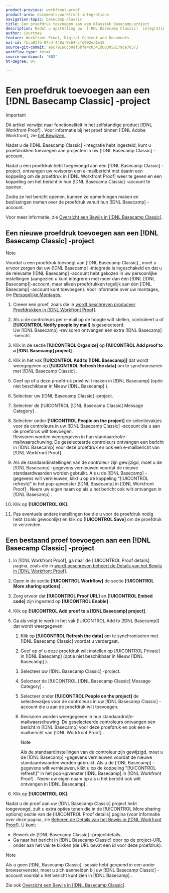 ```yaml
---
product-previous: workfront-proof
product-area: documents;workfront-integrations
navigation-topic: basecamp-classic
title: Een proefdruk toevoegen aan een Klassiek Basecamp-project
description: Nadat u opstelling uw  [!DNL Basecamp Classic]  integratie kunt u beginnen proeven aan projecten binnen uw  [!DNL Basecamp Classic]  rekening toe te voegen.
author: Courtney
feature: Workfront Proof, Digital Content and Documents
exl-id: fbca81fb-97c4-449a-9c64-cfd902ea1e19
source-git-commit: a6c79166c50af5bfe4c0341d003052179ce78373
workflow-type: tm+mt
source-wordcount: '602'
ht-degree: 0%

---
```


# Een proefdruk toevoegen aan een [!DNL Basecamp Classic] -project

>[!IMPORTANT]
>
>Dit artikel verwijst naar functionaliteit in het zelfstandige product [!DNL Workfront Proof] . Voor informatie bij het proef binnen [!DNL Adobe Workfront], zie [ het Bewijzen ](../../../review-and-approve-work/proofing/proofing.md).

Nadat u de [!DNL Basecamp Classic] -integratie hebt ingesteld, kunt u proefdrukken toevoegen aan projecten in uw [!DNL Basecamp Classic] -account.

Nadat u een proefdruk hebt toegevoegd aan een [!DNL Basecamp Classic] -project, ontvangen uw revisoren een e-mailbericht met daarin een koppeling om de proefdruk in [!DNL Workfront Proof] weer te geven en een koppeling om het bericht in hun [!DNL Basecamp Classic] -account te openen.

Zodra ze het bericht openen, kunnen ze opmerkingen maken en beslissingen nemen over de proefdruk vanuit hun [!DNL Basecamp] -account.

Voor meer informatie, zie [ Overzicht een Bewijs in  [!DNL Basecamp Classic]](../../../workfront-proof/wp-integrations/basecamp-classic/review-proof-basecamp-classic.md).

## Een nieuwe proefdruk toevoegen aan een [!DNL Basecamp Classic] -project

>[!NOTE]
>
>Voordat u een proefdruk toevoegt aan [!DNL Basecamp Classic] , moet u ervoor zorgen dat uw [!DNL Basecamp] -integratie is ingeschakeld en dat u de relevante [!DNL Basecamp] -account hebt gekozen in uw persoonlijke instellingen (aangezien u kunt integreren met meer dan één [!DNL [!DNL Basecamp]]-account, maar alleen proefdrukken tegelijk aan één [!DNL Basecamp] -account kunt toevoegen). Voor informatie over uw montages, zie [ Persoonlijke Montages.](https://support.workfront.com/hc/en-us/sections/115000921168-Personal-settings)

1. Creeer een proef, zoals die in [ wordt beschreven produceer Proefdrukken in  [!DNL Workfront Proof]](../../../workfront-proof/wp-work-proofsfiles/create-proofs-and-files/generate-proofs.md).
1. Als u de controleurs per e-mail op de hoogte wilt stellen, controleert u of **[!UICONTROL Notify people by mail]** is geselecteerd.\
   Uw [!DNL Basecamp] -revisoren ontvangen een extra [!DNL Basecamp] -bericht.

1. Klik in de sectie **[!UICONTROL Organize]** op **[!UICONTROL Add proof to a [!DNL Basecamp] project]** .

1. Klik in het vak **[!UICONTROL Add to [!DNL Basecamp]]** dat wordt weergegeven op **[!UICONTROL Refresh the data]** om te synchroniseren met [!DNL Basecamp Classic] .

1. Geef op of u deze proefdruk privé wilt maken in [!DNL Basecamp] (optie niet beschikbaar in Nieuw [!DNL Basecamp] ).
1. Selecteer uw [!DNL Basecamp Classic] -project.
1. Selecteer de [!UICONTROL [!DNL Basecamp Classic] Message Category] .
1. Selecteer onder **[!UICONTROL People on the project]** de selectievakjes voor de controleurs in uw [!DNL Basecamp Classic] -account die u aan de proefdruk wilt toevoegen.\
   Revisoren worden weergegeven in hun standaardrol/e-mailwaarschuwing. De geselecteerde controleurs ontvangen een bericht in [!DNL Basecamp] voor deze proefdruk en ook een e-mailbericht van [!DNL Workfront Proof] .

1. Als de standaardinstellingen van de controleur zijn gewijzigd, moet u de [!DNL Basecamp] -gegevens vernieuwen voordat de nieuwe standaardwaarden worden gebruikt. Als u de [!DNL Basecamp] -gegevens wilt vernieuwen, klikt u op de koppeling &quot;[!UICONTROL refresh]&quot; in het pop-upvenster [!DNL Basecamp] in [!DNL Workfront Proof] . Neem uw eigen naam op als u het bericht ook wilt ontvangen in [!DNL Basecamp] .
1. Klik op **[!UICONTROL OK]**.
1. Pas eventuele andere instellingen toe die u voor de proefdruk nodig hebt (zoals gewoonlijk) en klik op **[!UICONTROL Save]** om de proefdruk te verzenden.

## Een bestaand proef toevoegen aan een [!DNL Basecamp Classic] -project

1. In [!DNL Workfront Proof], ga naar de [!UICONTROL Proof details] pagina, zoals die in [ wordt beschreven beheert de Details van het Bewijs in  [!DNL Workfront Proof]](../../../workfront-proof/wp-work-proofsfiles/manage-your-work/manage-proof-details.md).
1. Open in de sectie **[!UICONTROL Workflow]** de sectie **[!UICONTROL More sharing options]** .

1. Zorg ervoor dat **[!UICONTROL Proof URL]** en **[!UICONTROL Embed code]** zijn ingesteld op **[!UICONTROL Enable]** .

1. Klik op **[!UICONTROL Add proof to a [!DNL Basecamp] project]**.
1. Ga als volgt te werk in het vak [!UICONTROL Add to [!DNL Basecamp]] dat wordt weergegeven:

   1. Klik op **[!UICONTROL Refresh the data]** om te synchroniseren met [!DNL Basecamp Classic] voordat u verdergaat.
   1. Geef op of u deze proefdruk wilt instellen op [!UICONTROL Private] in [!DNL Basecamp] (optie niet beschikbaar in Nieuw [!DNL Basecamp] ).
   1. Selecteer uw [!DNL Basecamp Classic] -project.
   1. Selecteer de [!UICONTROL [!DNL Basecamp Classic] Message Category] .
   1. Selecteer onder **[!UICONTROL People on the project]** de selectievakjes voor de controleurs in uw [!DNL Basecamp Classic] -account die u aan de proefdruk wilt toevoegen.
   1. Revisoren worden weergegeven in hun standaardrol/e-mailwaarschuwing. De geselecteerde controleurs ontvangen een bericht in [!DNL Basecamp] voor deze proefdruk en ook een e-mailbericht van [!DNL Workfront Proof] .

      >[!NOTE]
      >
      > Als de standaardinstellingen van de controleur zijn gewijzigd, moet u de [!DNL Basecamp] -gegevens vernieuwen voordat de nieuwe standaardwaarden worden gebruikt. Als u de [!DNL Basecamp] -gegevens wilt vernieuwen, klikt u op de koppeling &quot;[!UICONTROL refresh]&quot; in het pop-upvenster [!DNL Basecamp] in [!DNL Workfront Proof] . Neem uw eigen naam op als u het bericht ook wilt ontvangen in [!DNL Basecamp] .

1. Klik op **[!UICONTROL OK]**.

Nadat u de proef aan uw [!DNL Basecamp Classic] project hebt toegevoegd, zult u extra opties tonen die in de [!UICONTROL More sharing options] sectie van de [!UICONTROL Proof details] pagina (voor informatie over deze pagina, zie [ Beheren de Details van het Bewijs in  [!DNL Workfront Proof]](../../../workfront-proof/wp-work-proofsfiles/manage-your-work/manage-proof-details.md). U kunt:

* Bewerk de [!DNL Basecamp Classic] -projectdetails.
* Ga naar het bericht in [!DNL Basecamp Classic] door op de project-URL onder aan het vak te klikken (de URL bevat een id voor deze proefdruk).

>[!NOTE]
>
> Als u geen [!DNL Basecamp Classic] -sessie hebt geopend in een ander browservenster, moet u zich aanmelden bij uw [!DNL Basecamp Classic] -account voordat u het bericht kunt zien in [!DNL Basecamp] .

Zie ook [ Overzicht een Bewijs in  [!DNL Basecamp Classic]](../../../workfront-proof/wp-integrations/basecamp-classic/review-proof-basecamp-classic.md).
